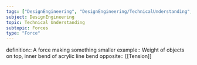 ```yaml
---
tags: ["DesignEngineering", "DesignEngineering/TechnicalUnderstanding", "DesignEngineering/TechnicalUnderstanding/Forces"]
subject: DesignEngineering
topic: Technical Understanding
subtopic: Forces
type: "Force"
---
```

definition:: A force making something smaller
example:: Weight of objects on top, inner bend of acrylic line bend
opposite:: [[Tension]]